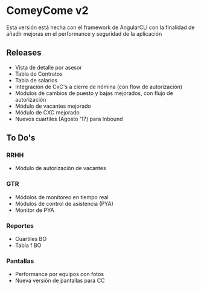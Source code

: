 # ComeyCome v2
Esta versión está hecha con el framework de AngularCLI con la finalidad de añadir mejoras en el performance y seguridad de la aplicación

## Releases
* Vista de detalle por asesor
* Tabla de Contratos
* Tabla de salarios
* Integración de CxC's a cierre de nómina (con flow de autorización)
* Módulos de cambios de puesto y bajas mejorados, con flujo de autorización
* Módulo de vacantes mejorado
* Módulo de CXC mejorado
* Nuevos cuartiles (Agosto '17) para Inbound


## To Do's
### RRHH
* Módulo de autorización de vacantes

### GTR
* Módolos de monitoreo en tiempo real
* Módulos de control de asistencia (PYA)
* Monitor de PYA

### Reportes
* Cuartiles BO
* Tabla f BO

### Pantallas
* Performance por equipos con fotos
* Nueva versión de pantallas para CC
